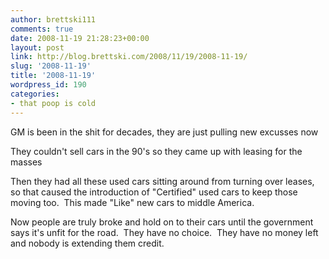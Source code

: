 ```yaml
---
author: brettski111
comments: true
date: 2008-11-19 21:28:23+00:00
layout: post
link: http://blog.brettski.com/2008/11/19/2008-11-19/
slug: '2008-11-19'
title: '2008-11-19'
wordpress_id: 190
categories:
- that poop is cold
---
```


GM is been in the shit for decades, they are just pulling new excusses now

They couldn't sell cars in the 90's so they came up with leasing for the masses

Then they had all these used cars sitting around from turning over leases, so that caused the introduction of "Certified" used cars to keep those moving too.  This made "Like" new cars to middle America.

Now people are truly broke and hold on to their cars until the government says it's unfit for the road.  They have no choice.  They have no money left and nobody is extending them credit.
